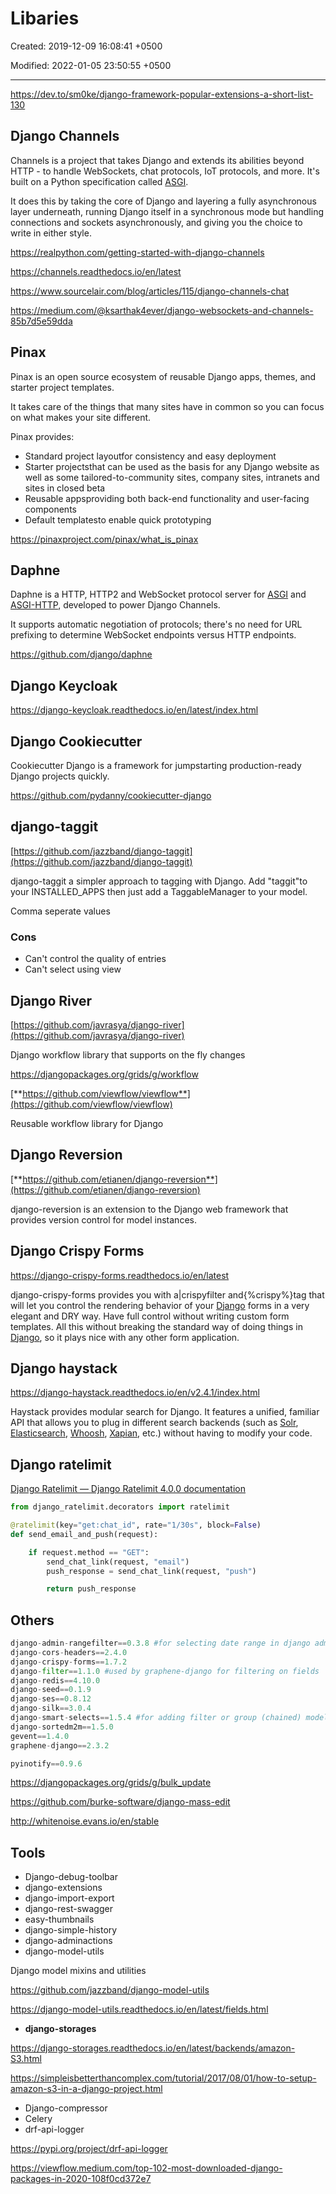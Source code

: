 # Libaries

Created: 2019-12-09 16:08:41 +0500

Modified: 2022-01-05 23:50:55 +0500

---

<https://dev.to/sm0ke/django-framework-popular-extensions-a-short-list-130>

## Django Channels

Channels is a project that takes Django and extends its abilities beyond HTTP - to handle WebSockets, chat protocols, IoT protocols, and more. It's built on a Python specification called [ASGI](http://asgi.readthedocs.io/).

It does this by taking the core of Django and layering a fully asynchronous layer underneath, running Django itself in a synchronous mode but handling connections and sockets asynchronously, and giving you the choice to write in either style.

<https://realpython.com/getting-started-with-django-channels>

<https://channels.readthedocs.io/en/latest>

<https://www.sourcelair.com/blog/articles/115/django-channels-chat>

<https://medium.com/@ksarthak4ever/django-websockets-and-channels-85b7d5e59dda>

## Pinax

Pinax is an open source ecosystem of reusable Django apps, themes, and starter project templates.

It takes care of the things that many sites have in common so you can focus on what makes your site different.

Pinax provides:

- Standard project layoutfor consistency and easy deployment
- Starter projectsthat can be used as the basis for any Django website as well as some tailored-to-community sites, company sites, intranets and sites in closed beta
- Reusable appsproviding both back-end functionality and user-facing components
- Default templatesto enable quick prototyping

<https://pinaxproject.com/pinax/what_is_pinax>

## Daphne

Daphne is a HTTP, HTTP2 and WebSocket protocol server for [ASGI](https://github.com/django/asgiref/blob/master/specs/asgi.rst) and [ASGI-HTTP](https://github.com/django/asgiref/blob/master/specs/www.rst), developed to power Django Channels.

It supports automatic negotiation of protocols; there's no need for URL prefixing to determine WebSocket endpoints versus HTTP endpoints.

<https://github.com/django/daphne>

## Django Keycloak

<https://django-keycloak.readthedocs.io/en/latest/index.html>

## Django Cookiecutter

Cookiecutter Django is a framework for jumpstarting production-ready Django projects quickly.

<https://github.com/pydanny/cookiecutter-django>

## django-taggit

[https://github.com/jazzband/django-taggit](https://github.com/jazzband/django-taggit)

django-taggit a simpler approach to tagging with Django. Add "taggit"to your INSTALLED_APPS then just add a TaggableManager to your model.

Comma seperate values

### Cons

- Can't control the quality of entries
- Can't select using view

## Django River

[https://github.com/javrasya/django-river](https://github.com/javrasya/django-river)

Django workflow library that supports on the fly changes

<https://djangopackages.org/grids/g/workflow>

[**https://github.com/viewflow/viewflow**](https://github.com/viewflow/viewflow)

Reusable workflow library for Django

## Django Reversion

[**https://github.com/etianen/django-reversion**](https://github.com/etianen/django-reversion)

django-reversion is an extension to the Django web framework that provides version control for model instances.

## Django Crispy Forms

<https://django-crispy-forms.readthedocs.io/en/latest>

django-crispy-forms provides you with a|crispyfilter and{%crispy%}tag that will let you control the rendering behavior of your [Django](https://djangoproject.com/) forms in a very elegant and DRY way. Have full control without writing custom form templates. All this without breaking the standard way of doing things in [Django](https://djangoproject.com/), so it plays nice with any other form application.

## Django haystack

<https://django-haystack.readthedocs.io/en/v2.4.1/index.html>

Haystack provides modular search for Django. It features a unified, familiar API that allows you to plug in different search backends (such as [Solr](http://lucene.apache.org/solr/), [Elasticsearch](http://elasticsearch.org/), [Whoosh](https://bitbucket.org/mchaput/whoosh/), [Xapian](http://xapian.org/), etc.) without having to modify your code.

## Django ratelimit

[Django Ratelimit — Django Ratelimit 4.0.0 documentation](https://django-ratelimit.readthedocs.io/)

```python
from django_ratelimit.decorators import ratelimit

@ratelimit(key="get:chat_id", rate="1/30s", block=False)
def send_email_and_push(request):

    if request.method == "GET":
        send_chat_link(request, "email")
        push_response = send_chat_link(request, "push")

        return push_response
```

## Others

```python
django-admin-rangefilter==0.3.8 #for selecting date range in django admin site
django-cors-headers==2.4.0
django-crispy-forms==1.7.2
django-filter==1.1.0 #used by graphene-django for filtering on fields
django-redis==4.10.0
django-seed==0.1.9
django-ses==0.8.12
django-silk==3.0.4
django-smart-selects==1.5.4 #for adding filter or group (chained) models in dropdowns
django-sortedm2m==1.5.0
gevent==1.4.0
graphene-django==2.3.2

pyinotify==0.9.6
```

<https://djangopackages.org/grids/g/bulk_update>

<https://github.com/burke-software/django-mass-edit>

<http://whitenoise.evans.io/en/stable>

## Tools

- Django-debug-toolbar
- django-extensions
- django-import-export
- django-rest-swagger
- easy-thumbnails
- django-simple-history
- django-adminactions
- django-model-utils

Django model mixins and utilities

<https://github.com/jazzband/django-model-utils>

<https://django-model-utils.readthedocs.io/en/latest/fields.html>

- **django-storages**

<https://django-storages.readthedocs.io/en/latest/backends/amazon-S3.html>

<https://simpleisbetterthancomplex.com/tutorial/2017/08/01/how-to-setup-amazon-s3-in-a-django-project.html>

- Django-compressor
- Celery
- drf-api-logger

<https://pypi.org/project/drf-api-logger>

<https://viewflow.medium.com/top-102-most-downloaded-django-packages-in-2020-108f0cd372e7>
